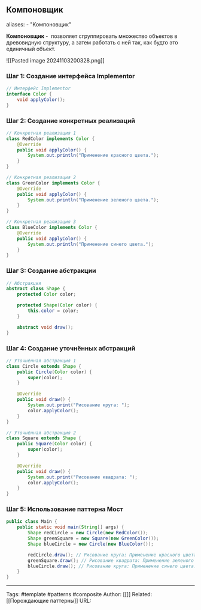## Компоновщик

aliases: 
	- "Компоновщик"

**Компоновщик** -  позволяет сгруппировать множество объектов в древовидную структуру, а затем работать с ней так, как будто это единичный объект.

![[Pasted image 20241103200328.png]]

### Шаг 1: Создание интерфейса Implementor
```java
// Интерфейс Implementor
interface Color {
    void applyColor();
}
```

### Шаг 2: Создание конкретных реализаций

```java
// Конкретная реализация 1
class RedColor implements Color {
    @Override
    public void applyColor() {
        System.out.println("Применение красного цвета.");
    }
}

// Конкретная реализация 2
class GreenColor implements Color {
    @Override
    public void applyColor() {
        System.out.println("Применение зеленого цвета.");
    }
}

// Конкретная реализация 3
class BlueColor implements Color {
    @Override
    public void applyColor() {
        System.out.println("Применение синего цвета.");
    }
}
```

### Шаг 3: Создание абстракции

```java
// Абстракция
abstract class Shape {
    protected Color color;

    protected Shape(Color color) {
        this.color = color;
    }

    abstract void draw();
}
```

### Шаг 4: Создание уточнённых абстракций

```java
// Уточнённая абстракция 1
class Circle extends Shape {
    public Circle(Color color) {
        super(color);
    }

    @Override
    public void draw() {
        System.out.print("Рисование круга: ");
        color.applyColor();
    }
}

// Уточнённая абстракция 2
class Square extends Shape {
    public Square(Color color) {
        super(color);
    }

    @Override
    public void draw() {
        System.out.print("Рисование квадрата: ");
        color.applyColor();
    }
}
```

### Шаг 5: Использование паттерна Мост
```java
public class Main {
    public static void main(String[] args) {
        Shape redCircle = new Circle(new RedColor());
        Shape greenSquare = new Square(new GreenColor());
        Shape blueCircle = new Circle(new BlueColor());

        redCircle.draw(); // Рисование круга: Применение красного цвета.
        greenSquare.draw(); // Рисование квадрата: Применение зеленого цвета.
        blueCircle.draw(); // Рисование круга: Применение синего цвета.
    }
}
```


---
Tags: #template #patterns #composite
Author: [[]]
Related: [[Порождающие паттерны]]
URL: 